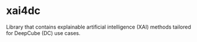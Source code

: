 # xai4dc

Library that contains explainable artificial intelligence (XAI) methods tailored for DeepCube (DC) use cases. 
